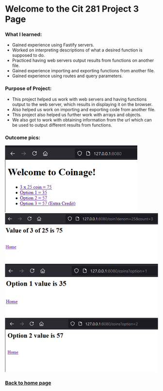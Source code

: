 # Welcome to the Cit 281 Project 3 Page

### What I learned:

- Gained experience using Fastify servers.
- Worked on interpreting descriptions of what a desired function is supposed to do.
- Practiced having web servers output results from functions on another file. 
- Gained experience importing and exporting functions from another file.
- Gained experience using routes and query parameters. 

### Purpose of Project:

- This project helped us work with web servers and having functions output to the web server, which results in displaying it on the browser.
- Also helped us work on importing and exporting code from another file.
- This project also helped us further work with arrays and objects. 
- We also got to work with obtaining information from the url which can be used to output different results from functions.

### Outcome pics: 

![output](outputP3.png)
![output2](outputP3-2.png)
![output3](outputP3-3.png)
![output4](outputP3-4.png)

### [**Back to home page**](https://uo-cit-itsbread33.github.io/ItsBread33.github.io/)
